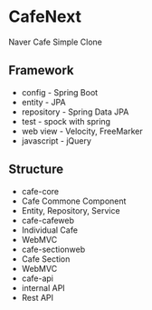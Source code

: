 # CafeNext
Naver Cafe Simple Clone

## Framework
* config - Spring Boot
* entity - JPA
* repository - Spring Data JPA
* test - spock with spring
* web view - Velocity, FreeMarker
* javascript - jQuery

## Structure
* cafe-core
 * Cafe Commone Component
 * Entity, Repository, Service
* cafe-cafeweb
 * Individual Cafe
 * WebMVC
* cafe-sectionweb
 * Cafe Section
 * WebMVC
* cafe-api
 * internal API
 * Rest API
